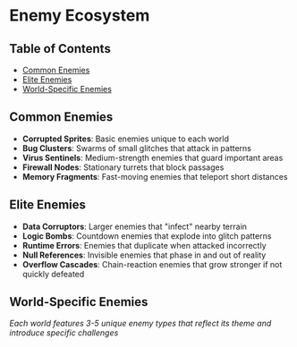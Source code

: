 # Enemy Ecosystem

## Table of Contents
- [Common Enemies](#common-enemies)
- [Elite Enemies](#elite-enemies)
- [World-Specific Enemies](#world-specific-enemies)

## Common Enemies

- **Corrupted Sprites**: Basic enemies unique to each world
- **Bug Clusters**: Swarms of small glitches that attack in patterns
- **Virus Sentinels**: Medium-strength enemies that guard important areas
- **Firewall Nodes**: Stationary turrets that block passages
- **Memory Fragments**: Fast-moving enemies that teleport short distances

## Elite Enemies

- **Data Corruptors**: Larger enemies that "infect" nearby terrain
- **Logic Bombs**: Countdown enemies that explode into glitch patterns
- **Runtime Errors**: Enemies that duplicate when attacked incorrectly
- **Null References**: Invisible enemies that phase in and out of reality
- **Overflow Cascades**: Chain-reaction enemies that grow stronger if not quickly defeated

## World-Specific Enemies

*Each world features 3-5 unique enemy types that reflect its theme and introduce specific challenges* 